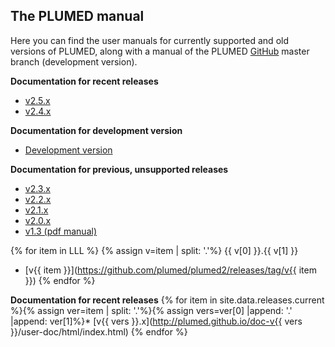 The PLUMED manual
------------------------------------
Here you can find the user manuals for currently supported and old versions of PLUMED, along
with a manual of the PLUMED [GitHub](https://github.com/plumed/plumed2) master branch (development version).

__Documentation for recent releases__
* [v2.5.x](http://plumed.github.io/doc-v2.5/user-doc/html/index.html)
* [v2.4.x](http://plumed.github.io/doc-v2.4/user-doc/html/index.html)

__Documentation for development version__
* [Development version](http://plumed.github.io/doc-master/user-doc/html/index.html)

__Documentation for previous, unsupported releases__
* [v2.3.x](http://plumed.github.io/doc-v2.3/user-doc/html/index.html)
* [v2.2.x](http://plumed.github.io/doc-v2.2/user-doc/html/index.html)
* [v2.1.x](http://plumed.github.io/doc-v2.1/user-doc/html/index.html)
* [v2.0.x](http://plumed.github.io/doc-v2.0/user-doc/html/index.html)
* [v1.3 (pdf manual)](/pdf/manual_1-3-0.pdf)

{% for item in LLL %}
{% assign v=item | split: '.'%}
{{ v[0] }}.{{ v[1] }}
* [v{{ item }}](https://github.com/plumed/plumed2/releases/tag/v{{ item }})
{% endfor %}

__Documentation for recent releases__
{% for item in site.data.releases.current %}{% assign ver=item | split: '.'%}{% assign vers=ver[0] |append: '.' |append: ver[1]%}* [v{{ vers }}.x](http://plumed.github.io/doc-v{{ vers }}/user-doc/html/index.html)
{% endfor %}
